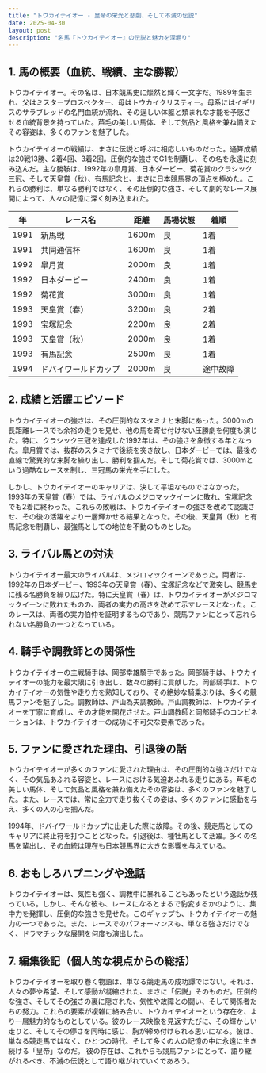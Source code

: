 ```yaml
---
title: "トウカイテイオー - 皇帝の栄光と悲劇、そして不滅の伝説"
date: 2025-04-30
layout: post
description: "名馬『トウカイテイオー』の伝説と魅力を深堀り"
---
```


## 1. 馬の概要（血統、戦績、主な勝鞍）

トウカイテイオー。その名は、日本競馬史に燦然と輝く一文字だ。1989年生まれ、父はミスタープロスペクター、母はトウカイクリスティー。母系にはイギリスのサラブレッドの名門血統が流れ、その逞しい体躯と類まれな才能を予感させる血統背景を持っていた。芦毛の美しい馬体、そして気品と風格を兼ね備えたその容姿は、多くのファンを魅了した。

トウカイテイオーの戦績は、まさに伝説と呼ぶに相応しいものだった。通算成績は20戦13勝、2着4回、3着2回。圧倒的な強さでG1を制覇し、その名を永遠に刻み込んだ。主な勝鞍は、1992年の皐月賞、日本ダービー、菊花賞のクラシック三冠、そして天皇賞（秋）、有馬記念と、まさに日本競馬界の頂点を極めた。これらの勝利は、単なる勝利ではなく、その圧倒的な強さ、そして劇的なレース展開によって、人々の記憶に深く刻み込まれた。

| 年 | レース名           | 距離 | 馬場状態 | 着順 |
|---|--------------------|-----|---------|-----|
| 1991 | 新馬戦             | 1600m | 良      | 1着 |
| 1991 | 共同通信杯           | 1600m | 良      | 1着 |
| 1992 | 皐月賞             | 2000m | 良      | 1着 |
| 1992 | 日本ダービー         | 2400m | 良      | 1着 |
| 1992 | 菊花賞             | 3000m | 良      | 1着 |
| 1993 | 天皇賞（春）       | 3200m | 良      | 2着 |
| 1993 | 宝塚記念           | 2200m | 良      | 2着 |
| 1993 | 天皇賞（秋）       | 2000m | 良      | 1着 |
| 1993 | 有馬記念           | 2500m | 良      | 1着 |
| 1994 | ドバイワールドカップ | 2000m | 良      | 途中故障 |


## 2. 成績と活躍エピソード

トウカイテイオーの強さは、その圧倒的なスタミナと末脚にあった。3000mの長距離レースでも余裕の走りを見せ、他の馬を寄せ付けない圧勝劇を何度も演じた。特に、クラシック三冠を達成した1992年は、その強さを象徴する年となった。皐月賞では、抜群のスタミナで後続を突き放し、日本ダービーでは、最後の直線で驚異的な末脚を繰り出し、勝利を掴んだ。そして菊花賞では、3000mという過酷なレースを制し、三冠馬の栄光を手にした。

しかし、トウカイテイオーのキャリアは、決して平坦なものではなかった。1993年の天皇賞（春）では、ライバルのメジロマックイーンに敗れ、宝塚記念でも2着に終わった。これらの敗戦は、トウカイテイオーの強さを改めて認識させ、その後の活躍をより一層輝かせる結果となった。その後、天皇賞（秋）と有馬記念を制覇し、最強馬としての地位を不動のものとした。


## 3. ライバル馬との対決

トウカイテイオー最大のライバルは、メジロマックイーンであった。両者は、1992年の日本ダービー、1993年の天皇賞（春）、宝塚記念などで激突し、競馬史に残る名勝負を繰り広げた。特に天皇賞（春）は、トウカイテイオーがメジロマックイーンに敗れたものの、両者の実力の高さを改めて示すレースとなった。このレースは、両者の実力伯仲を証明するものであり、競馬ファンにとって忘れられない名勝負の一つとなっている。


## 4. 騎手や調教師との関係性

トウカイテイオーの主戦騎手は、岡部幸雄騎手であった。岡部騎手は、トウカイテイオーの能力を最大限に引き出し、数々の勝利に貢献した。岡部騎手は、トウカイテイオーの気性や走り方を熟知しており、その絶妙な騎乗ぶりは、多くの競馬ファンを魅了した。調教師は、戸山為夫調教師。戸山調教師は、トウカイテイオーを丁寧に育成し、その才能を開花させた。戸山調教師と岡部騎手のコンビネーションは、トウカイテイオーの成功に不可欠な要素であった。


## 5. ファンに愛された理由、引退後の話

トウカイテイオーが多くのファンに愛された理由は、その圧倒的な強さだけでなく、その気品あふれる容姿と、レースにおける気迫あふれる走りにある。芦毛の美しい馬体、そして気品と風格を兼ね備えたその容姿は、多くのファンを魅了した。また、レースでは、常に全力で走り抜くその姿は、多くのファンに感動を与え、多くの人の心を掴んだ。

1994年、ドバイワールドカップに出走した際に故障。その後、競走馬としてのキャリアに終止符を打つこととなった。引退後は、種牡馬として活躍。多くの名馬を輩出し、その血統は現在も日本競馬界に大きな影響を与えている。


## 6. おもしろハプニングや逸話

トウカイテイオーは、気性も強く、調教中に暴れることもあったという逸話が残っている。しかし、そんな彼も、レースになるとまるで豹変するかのように、集中力を発揮し、圧倒的な強さを見せた。このギャップも、トウカイテイオーの魅力の一つであった。また、レースでのパフォーマンスも、単なる強さだけでなく、ドラマチックな展開を何度も演出した。


## 7. 編集後記（個人的な視点からの総括）

トウカイテイオーを取り巻く物語は、単なる競走馬の成功譚ではない。それは、人々の夢や希望、そして感動が凝縮された、まさに「伝説」そのものだ。圧倒的な強さ、そしてその強さの裏に隠された、気性や故障との闘い、そして関係者たちの努力。これらの要素が複雑に絡み合い、トウカイテイオーという存在を、より一層魅力的なものとしている。彼のレース映像を見返すたびに、その輝かしい走りと、そしてその儚さを同時に感じ、胸が締め付けられる思いになる。彼は、単なる競走馬ではなく、ひとつの時代、そして多くの人の記憶の中に永遠に生き続ける「皇帝」なのだ。  彼の存在は、これからも競馬ファンにとって、語り継がれるべき、不滅の伝説として語り継がれていくであろう。
